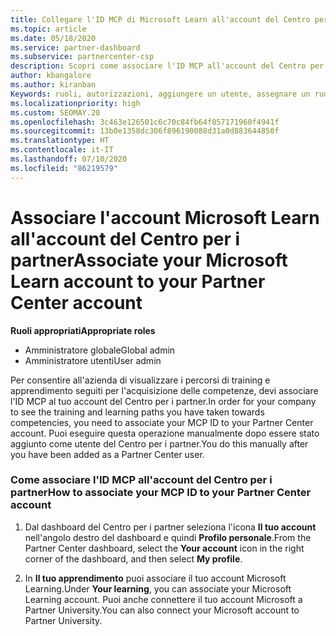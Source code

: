 ```yaml
---
title: Collegare l'ID MCP di Microsoft Learn all'account del Centro per i partner
ms.topic: article
ms.date: 05/18/2020
ms.service: partner-dashboard
ms.subservice: partnercenter-csp
description: Scopri come associare l'ID MCP all'account del Centro per i partner, in modo che l'azienda possa visualizzare i percorsi di training e apprendimento svolti per l'acquisizione delle competenze.
author: kbangalore
ms.author: kiranban
Keywords: ruoli, autorizzazioni, aggiungere un utente, assegnare un ruolo, amministratore, agente, ID MCP, Microsoft Learn
ms.localizationpriority: high
ms.custom: SEOMAY.20
ms.openlocfilehash: 3c463e126501c6c70c84fb64f857171960f4941f
ms.sourcegitcommit: 13b0e1358dc306f896190088d31a0d883644850f
ms.translationtype: HT
ms.contentlocale: it-IT
ms.lasthandoff: 07/10/2020
ms.locfileid: "86219579"
---
```

# <a name="associate-your-microsoft-learn-account-to-your-partner-center-account"></a><span data-ttu-id="3c77e-104">Associare l'account Microsoft Learn all'account del Centro per i partner</span><span class="sxs-lookup"><span data-stu-id="3c77e-104">Associate your Microsoft Learn account to your Partner Center account</span></span>

<span data-ttu-id="3c77e-105">**Ruoli appropriati**</span><span class="sxs-lookup"><span data-stu-id="3c77e-105">**Appropriate roles**</span></span>

- <span data-ttu-id="3c77e-106">Amministratore globale</span><span class="sxs-lookup"><span data-stu-id="3c77e-106">Global admin</span></span>
- <span data-ttu-id="3c77e-107">Amministratore utenti</span><span class="sxs-lookup"><span data-stu-id="3c77e-107">User admin</span></span>

<span data-ttu-id="3c77e-108">Per consentire all'azienda di visualizzare i percorsi di training e apprendimento seguiti per l'acquisizione delle competenze, devi associare l'ID MCP al tuo account del Centro per i partner.</span><span class="sxs-lookup"><span data-stu-id="3c77e-108">In order for your company to see the training and learning paths you have taken towards competencies, you need to associate your MCP ID to your Partner Center account.</span></span> <span data-ttu-id="3c77e-109">Puoi eseguire questa operazione manualmente dopo essere stato aggiunto come utente del Centro per i partner.</span><span class="sxs-lookup"><span data-stu-id="3c77e-109">You do this manually after you have been added as a Partner Center user.</span></span>

### <a name="how-to-associate-your-mcp-id-to-your-partner-center-account"></a><span data-ttu-id="3c77e-110">Come associare l'ID MCP all'account del Centro per i partner</span><span class="sxs-lookup"><span data-stu-id="3c77e-110">How to associate your MCP ID to your Partner Center account</span></span>

1. <span data-ttu-id="3c77e-111">Dal dashboard del Centro per i partner seleziona l'icona **Il tuo account** nell'angolo destro del dashboard e quindi **Profilo personale**.</span><span class="sxs-lookup"><span data-stu-id="3c77e-111">From the Partner Center dashboard, select the **Your account** icon in the right corner of the dashboard, and then select **My profile**.</span></span>

2. <span data-ttu-id="3c77e-112">In **Il tuo apprendimento** puoi associare il tuo account Microsoft Learning.</span><span class="sxs-lookup"><span data-stu-id="3c77e-112">Under **Your learning**, you can associate your Microsoft Learning account.</span></span> <span data-ttu-id="3c77e-113">Puoi anche connettere il tuo account Microsoft a Partner University.</span><span class="sxs-lookup"><span data-stu-id="3c77e-113">You can also connect your Microsoft account to Partner University.</span></span>
